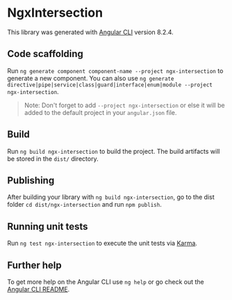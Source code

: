 # NgxIntersection

This library was generated with [Angular CLI](https://github.com/angular/angular-cli) version 8.2.4.

## Code scaffolding

Run `ng generate component component-name --project ngx-intersection` to generate a new component. You can also use `ng generate directive|pipe|service|class|guard|interface|enum|module --project ngx-intersection`.
> Note: Don't forget to add `--project ngx-intersection` or else it will be added to the default project in your `angular.json` file. 

## Build

Run `ng build ngx-intersection` to build the project. The build artifacts will be stored in the `dist/` directory.

## Publishing

After building your library with `ng build ngx-intersection`, go to the dist folder `cd dist/ngx-intersection` and run `npm publish`.

## Running unit tests

Run `ng test ngx-intersection` to execute the unit tests via [Karma](https://karma-runner.github.io).

## Further help

To get more help on the Angular CLI use `ng help` or go check out the [Angular CLI README](https://github.com/angular/angular-cli/blob/master/README.md).
